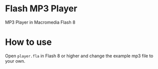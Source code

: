# Flash MP3 Player
MP3 Player in Macromedia Flash 8
# How to use
Open `player.fla` in Flash 8 or higher and change the example mp3 file to your own.

